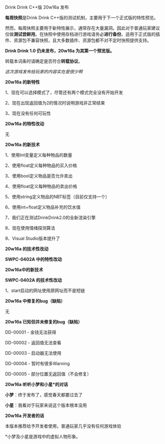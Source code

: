 Drink Drink  C++版 20w16a 发布

**每周快照**是Drink Drink  C++版的测试机制，主要用于下一个正式版的特性预览。

然而，每周快照主要用于新特性展示，通常存在大量漏洞。因此对于普通玩家建议仅做**测试尝鲜用**。在快照中使用存档进行游戏请务必**进行备份**。适用于正式版的插件、资源包不兼容快照，且大多数插件、资源包都不对不定时快照提供支持。

**Drink Drink 1.0 仍未发布，20w16a 为其第一个预览版。**

转载本词条时请确定是否符合**转载协议**。



*这次游戏发布给玩家的内容实在是很少啊*



**20w16a 的新特性**

1、现在可以选择模式了，尽管还有两个模式完全没有开始开发

2、现在出现返回值为2的情况时说明游戏非正常结束

3、现在没有任何可玩性

**20w16a 的特性改动**

无

**20w16a 的新技术**

1、使用Int变量定义每种物品的数量

2、使用float定义每种物品的买入价格

3、使用bool定义物品是否允许卖出

4、使用float定义每种物品的卖出价格

5、使用string定义物品的NBT标签（目前仅支持一个）

6、使用int+float定义物品补充的饮水值

7、我们正在测试DrinkDrink2.0的全新渲染引擎

8、现在使用情绪探测算法

9、Visual Studio版本提升了

**20w16a 的技术性改动**



**SWPC-0402A 中的特性改动**



**20w16a中的新技术**



**SWPC-0402A 的技术性改动**

1、start启动的网址使用原网址而不是短链

**20w16a 中修复的bug（缺陷）**

无

**20w16a 已知但并未修复的bug（缺陷）**

DD-00001 - 金钱无法获得

DD-00002 - 返回值无法查看

DD-00003 - 启动器无法使用

DD-00004 - 暂时有很多Warning

DD-00005 - 部分位置无返回值（不会修复）

**20w16a  听听小梦和小星*的对话**

**小梦**：终于发布了，感觉春天都要过去了

**小星**：我看对于玩家来说这个版本根本没用

**20w16a 开发者的话**

本版本推荐给予开发者使用，普通玩家几乎没有任何游戏体验

*小梦及小星是游戏中的虚拟人物形象。